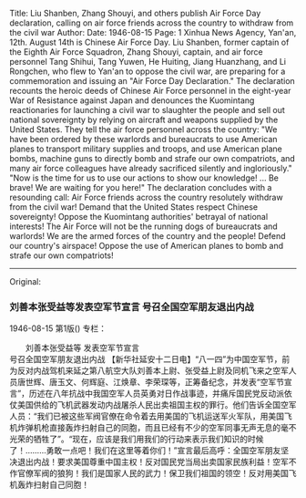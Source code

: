Title: Liu Shanben, Zhang Shouyi, and others publish Air Force Day declaration, calling on air force friends across the country to withdraw from the civil war
Author:
Date: 1946-08-15
Page: 1
Xinhua News Agency, Yan'an, 12th. August 14th is Chinese Air Force Day. Liu Shanben, former captain of the Eighth Air Force Squadron, Zhang Shouyi, captain, and air force personnel Tang Shihui, Tang Yuwen, He Huiting, Jiang Huanzhang, and Li Rongchen, who flew to Yan'an to oppose the civil war, are preparing for a commemoration and issuing an "Air Force Day Declaration." The declaration recounts the heroic deeds of Chinese Air Force personnel in the eight-year War of Resistance against Japan and denounces the Kuomintang reactionaries for launching a civil war to slaughter the people and sell out national sovereignty by relying on aircraft and weapons supplied by the United States. They tell the air force personnel across the country: "We have been ordered by these warlords and bureaucrats to use American planes to transport military supplies and troops, and use American plane bombs, machine guns to directly bomb and strafe our own compatriots, and many air force colleagues have already sacrificed silently and ingloriously." "Now is the time for us to use our actions to show our knowledge! ... Be brave! We are waiting for you here!" The declaration concludes with a resounding call: Air Force friends across the country resolutely withdraw from the civil war! Demand that the United States respect Chinese sovereignty! Oppose the Kuomintang authorities' betrayal of national interests! The Air Force will not be the running dogs of bureaucrats and warlords! We are the armed forces of the country and the people! Defend our country's airspace! Oppose the use of American planes to bomb and strafe our own compatriots!



<hr /> 

Original: 


### 刘善本张受益等发表空军节宣言  号召全国空军朋友退出内战

1946-08-15
第1版()
专栏：

　　刘善本张受益等
    发表空军节宣言  
    号召全国空军朋友退出内战
    【新华社延安十二日电】“八一四”为中国空军节，前为反对内战驾机来延之第八航空大队刘善本上尉、张受益上尉及同机飞来之空军人员唐世辉、唐玉文、何辉庭、江焕章、李荣琛等，正筹备纪念，并发表“空军节宣言”，历述在八年抗战中我国空军人员英勇对日作战事迹，并痛斥国民党反动派依仗美国供给的飞机武器发动内战屠杀人民出卖祖国主权的罪行。他们告诉全国空军人员：“我们已被这些军阀官僚在命令着去用美国的飞机运送军火军队，用美国飞机炸弹机枪直接轰炸扫射自己的同胞，而且已经有不少的空军同事无声无息的毫不光荣的牺牲了”。“现在，应该是我们用我们的行动来表示我们知识的时候了！………勇敢一点吧！我们在这里等着你们！”宣言最后高呼：全国空军朋友坚决退出内战！要求美国尊重中国主权！反对国民党当局出卖国家民族利益！空军不作官僚军阀的狼狗！我们是国家人民的武力！保卫我们祖国的领空！反对用美国飞机轰炸扫射自己同胞！
